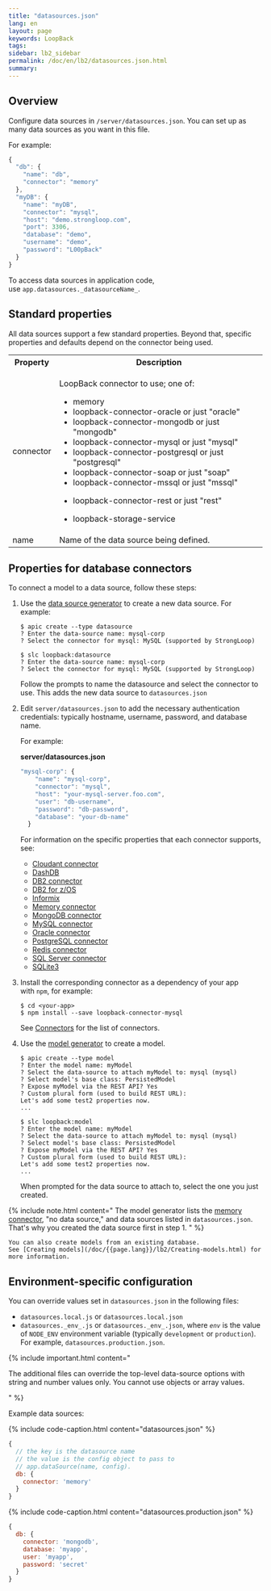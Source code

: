```yaml
---
title: "datasources.json"
lang: en
layout: page
keywords: LoopBack
tags:
sidebar: lb2_sidebar
permalink: /doc/en/lb2/datasources.json.html
summary:
---
```


## Overview

Configure data sources in `/server/datasources.json`. You can set up as many data sources as you want in this file.

For example:

```javascript
{
  "db": {
    "name": "db",
    "connector": "memory"
  },
  "myDB": {
    "name": "myDB",
    "connector": "mysql",
    "host": "demo.strongloop.com",
    "port": 3306,
    "database": "demo",
    "username": "demo",
    "password": "L00pBack"
  }
}
```

To access data sources in application code, use `app.datasources._datasourceName_`.

## Standard properties

All data sources support a few standard properties. Beyond that, specific properties and defaults depend on the connector being used.

<table>
  <tbody>
    <tr>
      <th>Property</th>
      <th>Description</th>
    </tr>
    <tr>
      <td>connector</td>
      <td>
        <p>LoopBack connector to use; one of:</p>
        <ul>
          <li>memory</li>
          <li>loopback-connector-oracle or just "oracle"</li>
          <li>loopback-connector-mongodb or just "mongodb"</li>
          <li>loopback-connector-mysql or just "mysql"</li>
          <li>loopback-connector-postgresql or just "postgresql"</li>
          <li>loopback-connector-soap or just "soap"</li>
          <li>loopback-connector-mssql or just "mssql"</li>
          <li>
            <p>loopback-connector-rest or just "rest"</p>
          </li>
          <li>loopback-storage-service</li>
        </ul>
      </td>
    </tr>
    <tr>
      <td>name</td>
      <td>Name of the data source being defined.</td>
    </tr>
  </tbody>
</table>

## Properties for database connectors

To connect a model to a data source, follow these steps:

1.  Use the [data source generator](/doc/{{page.lang}}/lb2/Data-source-generator.html) to create a new data source. For example: 

    ```shell
    $ apic create --type datasource
    ? Enter the data-source name: mysql-corp
    ? Select the connector for mysql: MySQL (supported by StrongLoop)
    ```

    ```shell
    $ slc loopback:datasource
    ? Enter the data-source name: mysql-corp
    ? Select the connector for mysql: MySQL (supported by StrongLoop)
    ```

    Follow the prompts to name the datasource and select the connector to use.
    This adds the new data source to `datasources.json`

2.  Edit `server/datasources.json` to add the necessary authentication credentials: typically hostname, username, password, and database name.

    For example:

    **server/datasources.json**

    ```javascript
    "mysql-corp": {
        "name": "mysql-corp",
        "connector": "mysql",
        "host": "your-mysql-server.foo.com",
        "user": "db-username",
        "password": "db-password",
        "database": "your-db-name"
      }
    ```

    For information on the specific properties that each connector supports, see:

    * [Cloudant connector](/doc/{{page.lang}}/lb2/Cloudant-connector.html)
    * [DashDB](/doc/{{page.lang}}/lb2/DashDB.html)
    * [DB2 connector](/doc/{{page.lang}}/lb2/DB2-connector.html)
    * [DB2 for z/OS](/doc/{{page.lang}}/lb2/DB2-for-z-OS.html)
    * [Informix](/doc/{{page.lang}}/lb2/Informix.html)
    * [Memory connector](/doc/{{page.lang}}/lb2/Memory-connector.html)
    * [MongoDB connector](/doc/{{page.lang}}/lb2/MongoDB-connector.html)
    * [MySQL connector](/doc/{{page.lang}}/lb2/MySQL-connector.html)
    * [Oracle connector](/doc/{{page.lang}}/lb2/Oracle-connector.html)
    * [PostgreSQL connector](/doc/{{page.lang}}/lb2/PostgreSQL-connector.html)
    * [Redis connector](/doc/{{page.lang}}/lb2/Redis-connector.html)
    * [SQL Server connector](/doc/{{page.lang}}/lb2/SQL-Server-connector.html)
    * [SQLite3](/doc/{{page.lang}}/lb2/SQLite3.html)
     
3.  Install the corresponding connector as a dependency of your app with `npm`, for example: 

    ```shell
    $ cd <your-app>
    $ npm install --save loopback-connector-mysql
    ```

    See [Connectors](/doc/{{page.lang}}/lb2/Connecting-models-to-data-sources.html) for the list of connectors.

4.  Use the [model generator](/doc/{{page.lang}}/lb2/Using-the-model-generator.html) to create a model.

    ```shell
    $ apic create --type model
    ? Enter the model name: myModel
    ? Select the data-source to attach myModel to: mysql (mysql)
    ? Select model's base class: PersistedModel
    ? Expose myModel via the REST API? Yes
    ? Custom plural form (used to build REST URL):
    Let's add some test2 properties now.
    ...
    ```

    ```shell
    $ slc loopback:model
    ? Enter the model name: myModel
    ? Select the data-source to attach myModel to: mysql (mysql)
    ? Select model's base class: PersistedModel
    ? Expose myModel via the REST API? Yes
    ? Custom plural form (used to build REST URL):
    Let's add some test2 properties now.
    ...
    ```

    When prompted for the data source to attach to, select the one you just created. 

{% include note.html content="
The model generator lists the [memory connector](Memory-connector.html), \"no data source,\" and data sources listed in `datasources.json`.  That's why you created the data source first in step 1.
" %}

    You can also create models from an existing database.
    See [Creating models](/doc/{{page.lang}}/lb2/Creating-models.html) for more information.

## Environment-specific configuration

You can override values set in `datasources.json` in the following files:

* `datasources.local.js` or `datasources.local.json`
* `datasources._env_.js` or `datasources._env_.json`, where _`env`_ is the value of `NODE_ENV` environment variable (typically `development` or `production`).
  For example, `datasources.production.json`.

{% include important.html content="

The additional files can override the top-level data-source options with string and number values only.
You cannot use objects or array values.

" %}

Example data sources:

{% include code-caption.html content="datasources.json" %}
```javascript
{
  // the key is the datasource name
  // the value is the config object to pass to
  // app.dataSource(name, config).
  db: {
    connector: 'memory'
  }
}
```

{% include code-caption.html content="datasources.production.json" %}
```javascript
{
  db: {
    connector: 'mongodb',
    database: 'myapp',
    user: 'myapp',
    password: 'secret'
  }
}
```
